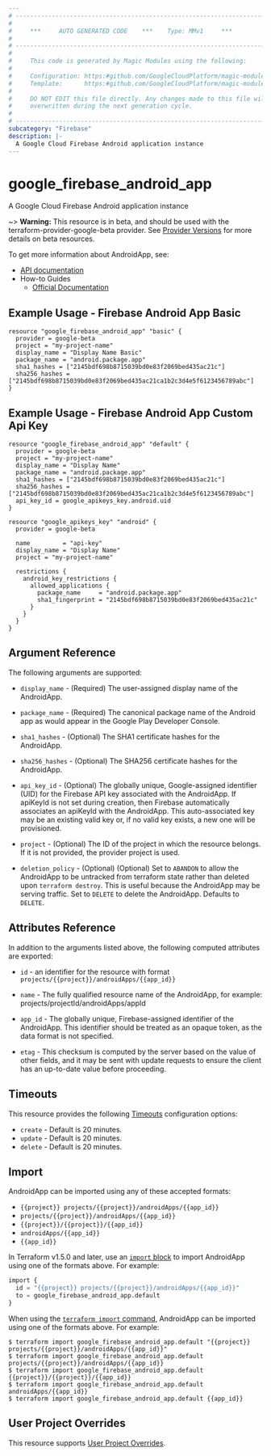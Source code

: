 ```yaml
---
# ----------------------------------------------------------------------------
#
#     ***     AUTO GENERATED CODE    ***    Type: MMv1     ***
#
# ----------------------------------------------------------------------------
#
#     This code is generated by Magic Modules using the following:
#
#     Configuration: https:#github.com/GoogleCloudPlatform/magic-modules/tree/main/mmv1/products/firebase/AndroidApp.yaml
#     Template:      https:#github.com/GoogleCloudPlatform/magic-modules/tree/main/mmv1/templates/terraform/resource.html.markdown.tmpl
#
#     DO NOT EDIT this file directly. Any changes made to this file will be
#     overwritten during the next generation cycle.
#
# ----------------------------------------------------------------------------
subcategory: "Firebase"
description: |-
  A Google Cloud Firebase Android application instance
---
```


# google_firebase_android_app

A Google Cloud Firebase Android application instance

~> **Warning:** This resource is in beta, and should be used with the terraform-provider-google-beta provider.
See [Provider Versions](https://terraform.io/docs/providers/google/guides/provider_versions.html) for more details on beta resources.

To get more information about AndroidApp, see:

* [API documentation](https://firebase.google.com/docs/reference/firebase-management/rest/v1beta1/projects.androidApps)
* How-to Guides
    * [Official Documentation](https://firebase.google.com/docs/android/setup)

## Example Usage - Firebase Android App Basic


```hcl
resource "google_firebase_android_app" "basic" {
  provider = google-beta
  project = "my-project-name"
  display_name = "Display Name Basic"
  package_name = "android.package.app"
  sha1_hashes = ["2145bdf698b8715039bd0e83f2069bed435ac21c"]
  sha256_hashes = ["2145bdf698b8715039bd0e83f2069bed435ac21ca1b2c3d4e5f6123456789abc"]
}
```
## Example Usage - Firebase Android App Custom Api Key


```hcl
resource "google_firebase_android_app" "default" {
  provider = google-beta
  project = "my-project-name"
  display_name = "Display Name"
  package_name = "android.package.app"
  sha1_hashes = ["2145bdf698b8715039bd0e83f2069bed435ac21c"]
  sha256_hashes = ["2145bdf698b8715039bd0e83f2069bed435ac21ca1b2c3d4e5f6123456789abc"]
  api_key_id = google_apikeys_key.android.uid
}

resource "google_apikeys_key" "android" {
  provider = google-beta

  name         = "api-key"
  display_name = "Display Name"
  project = "my-project-name"
  
  restrictions {
    android_key_restrictions {
      allowed_applications {
        package_name     = "android.package.app"
        sha1_fingerprint = "2145bdf698b8715039bd0e83f2069bed435ac21c"
      }
    }
  }
}
```

## Argument Reference

The following arguments are supported:


* `display_name` -
  (Required)
  The user-assigned display name of the AndroidApp.

* `package_name` -
  (Required)
  The canonical package name of the Android app as would appear in the Google Play
  Developer Console.


* `sha1_hashes` -
  (Optional)
  The SHA1 certificate hashes for the AndroidApp.

* `sha256_hashes` -
  (Optional)
  The SHA256 certificate hashes for the AndroidApp.

* `api_key_id` -
  (Optional)
  The globally unique, Google-assigned identifier (UID) for the Firebase API key associated with the AndroidApp.
  If apiKeyId is not set during creation, then Firebase automatically associates an apiKeyId with the AndroidApp.
  This auto-associated key may be an existing valid key or, if no valid key exists, a new one will be provisioned.

* `project` - (Optional) The ID of the project in which the resource belongs.
    If it is not provided, the provider project is used.

* `deletion_policy` - (Optional) (Optional) Set to `ABANDON` to allow the AndroidApp to be untracked from terraform state
rather than deleted upon `terraform destroy`. This is useful because the AndroidApp may be
serving traffic. Set to `DELETE` to delete the AndroidApp. Defaults to `DELETE`.



## Attributes Reference

In addition to the arguments listed above, the following computed attributes are exported:

* `id` - an identifier for the resource with format `projects/{{project}}/androidApps/{{app_id}}`

* `name` -
  The fully qualified resource name of the AndroidApp, for example:
  projects/projectId/androidApps/appId

* `app_id` -
  The globally unique, Firebase-assigned identifier of the AndroidApp.
  This identifier should be treated as an opaque token, as the data format is not specified.

* `etag` -
  This checksum is computed by the server based on the value of other fields, and it may be sent
  with update requests to ensure the client has an up-to-date value before proceeding.


## Timeouts

This resource provides the following
[Timeouts](https://developer.hashicorp.com/terraform/plugin/sdkv2/resources/retries-and-customizable-timeouts) configuration options:

- `create` - Default is 20 minutes.
- `update` - Default is 20 minutes.
- `delete` - Default is 20 minutes.

## Import


AndroidApp can be imported using any of these accepted formats:

* `{{project}} projects/{{project}}/androidApps/{{app_id}}`
* `projects/{{project}}/androidApps/{{app_id}}`
* `{{project}}/{{project}}/{{app_id}}`
* `androidApps/{{app_id}}`
* `{{app_id}}`


In Terraform v1.5.0 and later, use an [`import` block](https://developer.hashicorp.com/terraform/language/import) to import AndroidApp using one of the formats above. For example:

```tf
import {
  id = "{{project}} projects/{{project}}/androidApps/{{app_id}}"
  to = google_firebase_android_app.default
}
```

When using the [`terraform import` command](https://developer.hashicorp.com/terraform/cli/commands/import), AndroidApp can be imported using one of the formats above. For example:

```
$ terraform import google_firebase_android_app.default "{{project}} projects/{{project}}/androidApps/{{app_id}}"
$ terraform import google_firebase_android_app.default projects/{{project}}/androidApps/{{app_id}}
$ terraform import google_firebase_android_app.default {{project}}/{{project}}/{{app_id}}
$ terraform import google_firebase_android_app.default androidApps/{{app_id}}
$ terraform import google_firebase_android_app.default {{app_id}}
```

## User Project Overrides

This resource supports [User Project Overrides](https://registry.terraform.io/providers/hashicorp/google/latest/docs/guides/provider_reference#user_project_override).
